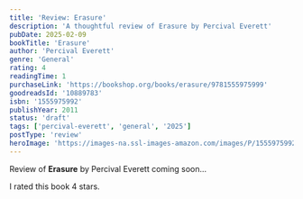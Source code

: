 ```yaml
---
title: 'Review: Erasure'
description: 'A thoughtful review of Erasure by Percival Everett'
pubDate: 2025-02-09
bookTitle: 'Erasure'
author: 'Percival Everett'
genre: 'General'
rating: 4
readingTime: 1
purchaseLink: 'https://bookshop.org/books/erasure/9781555975999'
goodreadsId: '10889783'
isbn: '1555975992'
publishYear: 2011
status: 'draft'
tags: ['percival-everett', 'general', '2025']
postType: 'review'
heroImage: 'https://images-na.ssl-images-amazon.com/images/P/1555975992.01.L.jpg'
---
```


Review of **Erasure** by Percival Everett coming soon...

I rated this book 4 stars.